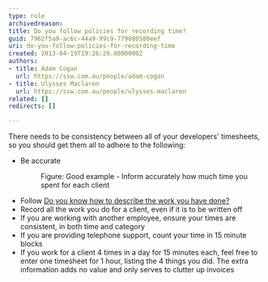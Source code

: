 ```yaml
---
type: rule
archivedreason: 
title: Do you follow policies for recording time?
guid: 7962f5a9-ac6c-44a9-99c9-779880580eef
uri: do-you-follow-policies-for-recording-time
created: 2013-04-19T19:26:29.0000000Z
authors:
- title: Adam Cogan
  url: https://ssw.com.au/people/adam-cogan
- title: Ulysses Maclaren
  url: https://ssw.com.au/people/ulysses-maclaren
related: []
redirects: []

---
```



<p>​​There needs to be consistency between all of your developers' timesheets, so you should get them all to adhere to the following&#58;</p><ul><li>Be accurate​ 
      <dl class="goodImage">
         <dt>
            <img src="/PublishingImages/timesheet-accuracy.jpg" alt="" />
         </dt><dd>Figure&#58; Good example - Inform accurately how much time you spent for​&#160;each client</dd></dl></li><li>Follow 
      <a href="/Pages/how-to-describe-the-work.aspx">Do you know how to describe the work you have done?​</a> </li><li>Record all the work you do for a client, even if it is to be written off</li><li>If you are working with another employee, ensure your times are consistent, in both time and category</li><li>If you are providing telephone support, count your time in 15 minute blocks</li><li>If you work for a client 4 times in a day for 15 minutes each, feel free to enter one timesheet for 1 hour, listing the 4 things you did. The extra information adds no value and only serves to clutter up&#160;invoices</li></ul>
<br><excerpt class='endintro'></excerpt><br>



